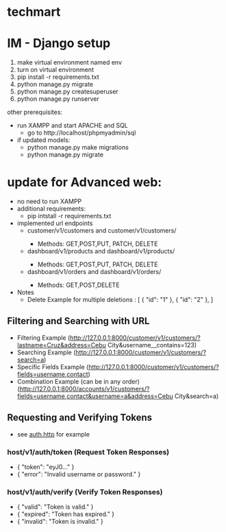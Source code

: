 # techmart 

# IM - Django setup

1. make virtual environment named env
2. turn on virtual environment
3. pip install -r requirements.txt
4. python manage.py migrate
5. python manage.py createsuperuser
6. python manage.py runserver

other prerequisites:
- run XAMPP and start APACHE and SQL
   - go to http://localhost/phpmyadmin/sql
- if updated models: 
    - python manage.py make migrations
    - python manage.py migrate

# update for Advanced web:
- no need to run XAMPP
- additional requirements:
    - pip intstall -r requirements.txt
- implemented url endpoints
    - customer/v1/customers and customer/v1/customers/<id>
        - Methods: GET,POST,PUT, PATCH, DELETE
    - dashboard/v1/products and dashboard/v1/products/<id>
        - Methods: GET,POST,PUT, PATCH, DELETE
    - dashboard/v1/orders and dashboard/v1/orders/<id>
        - Methods: GET,POST,DELETE
- Notes
    - Delete Example for multiple deletions :
    [
        {
            "id": "1"
        },
        {
            "id": "2"
        },
    ]
## Filtering and Searching with URL
- Filtering Example (http://127.0.0.1:8000/customer/v1/customers/?lastname=Cruz&address=Cebu City&username__contains=123)
- Searching Example (http://127.0.0.1:8000/customer/v1/customers/?search=a)
- Specific Fields Example (http://127.0.0.1:8000/customer/v1/customers/?fields=username,contact)
- Combination Example (can be in any order) (http://127.0.0.1:8000/accounts/v1/customers/?fields=username,contact&username=a&address=Cebu City&search=a)

## Requesting and Verifying Tokens
   - see [auth.http](MySample/MySample/jwt_auth/auth.http) for example
   ### host/v1/auth/token (Request Token Responses)
   - { "token": "eyJ0..." }
   - { "error": "Invalid username or password." }
   ### host/v1/auth/verify (Verify Token Responses)
   - { "valid": "Token is valid." }
   - { "expired": "Token has expired." }
   - { "invalid": "Token is invalid." }
